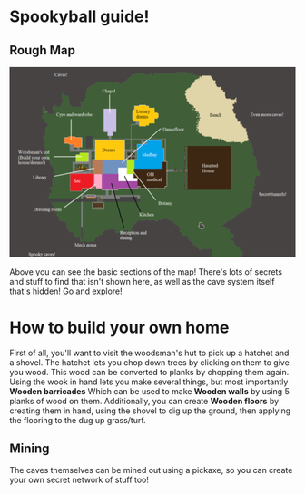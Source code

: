 # Spookyball guide!

## Rough Map

![#ChemDisp](/citadel-wiki/main/guides/images/map.png)

Above you can see the basic sections of the map! There's lots of secrets and stuff to find that isn't shown here, as well as the cave system itself that's hidden! Go and explore!

# How to build your own home

First of all, you'll want to visit the woodsman's hut to pick up a hatchet and a shovel. The hatchet lets you chop down trees by clicking on them to give you wood. This wood can be converted to planks by chopping them again. Using the wook in hand lets you make several things, but most importantly <b>Wooden barricades</b> Which can be used to make <b> Wooden walls</b> by using 5 planks of wood on them. Additionally, you can create <b>Wooden floors</b> by creating them in hand, using the shovel to dig up the ground, then applying the flooring to the dug up grass/turf.

## Mining

The caves themselves can be mined out using a pickaxe, so you can create your own secret network of stuff too!


